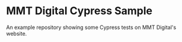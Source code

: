 # MMT Digital Cypress Sample

An example repository showing some Cypress tests on MMT Digital's website.
